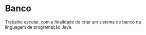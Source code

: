 # Banco
Trabalho escolar, com a finalidade de criar um sistema de banco na linguagem de programação Java.
